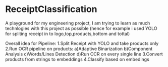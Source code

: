 # ReceiptClassification
A playground for my engineering project, I am trying to learn as much technlogies with this project as possible (hence for example i used YOLO for spliting receipt in to logo,top,products,bottom and tottal)

Overall idea for Pipeline:
1.Split Receipt with YOLO and take products only
2.Run OCR pipeline on products:
a)Adaptive Binarization
b)Component Analysis
c)Words/Lines Detection
d)Run OCR on every single line
3.Convert products from strings to embeddings
4.Classify based on embedings


